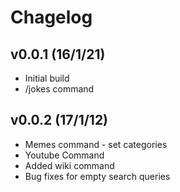 # Chagelog

## v0.0.1 (16/1/21)

* Initial build
* /jokes command

## v0.0.2 (17/1/12)

* Memes command - set categories
* Youtube Command
* Added wiki command
* Bug fixes for empty search queries